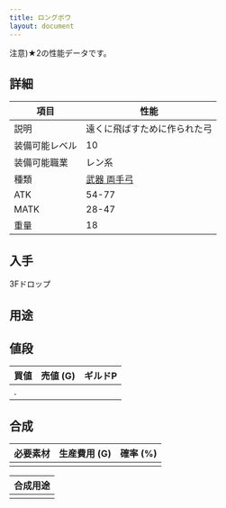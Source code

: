 ```yaml
---
title: ロングボウ
layout: document
---
```

注意)★2の性能データです。
## 詳細

|項目|性能|
|---|---|
|説明|遠くに飛ばすために作られた弓|
|装備可能レベル|10|
|装備可能職業|レン系|
|種類|[武器 両手弓](武器(両手弓))|
|ATK|54-77|
|MATK|28-47|
|重量|18|

## 入手

3Fドロップ

## 用途

## 値段

|買値|売値 (G)|ギルドP|
|---|---|---|
|.|||

## 合成

|必要素材|生産費用 (G)|確率 (%)|
|---|---|---|
||||

|合成用途|
|---|
||
